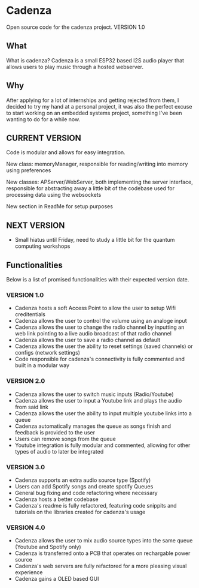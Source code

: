 # Cadenza
Open source code for the cadenza project. VERSION 1.0

## What
What is cadenza? Cadenza is a small ESP32 based I2S audio player that allows users to play music through a hosted webserver.

## Why
After applying for a lot of internships and getting rejected from them, I decided to try my hand at a personal project, it was also the perfect excuse to start working on an embedded systems project, something I've been wanting to do for a while now.

## CURRENT VERSION

Code is modular and allows for easy integration.

New class: memoryManager, responsible for reading/writing into memory using preferences

New classes: APServer/WebServer, both implementing the server interface, responsible for abstracting away a little bit of the codebase used for processing data using the websockets

New section in ReadMe for setup purposes

## NEXT VERSION

- Small hiatus until Friday, need to study a little bit for the quantum computing workshops

## Functionalities
Below is a list of promised functionalities with their expected version date. 

### VERSION 1.0

- Cadenza hosts a soft Access Point to allow the user to setup Wifi creditentials
- Cadenza allows the user to control the volume using an analoge input
- Cadenza allows the user to change the radio channel by inputting an web link pointing to a live audio broadcast of that radio channel
- Cadenza allows the user to save a radio channel as default
- Cadenza allows the user the ability to reset settings (saved channels) or configs (network settings)
- Code responsible for cadenza's connectivity is fully commented and built in a modular way

### VERSION 2.0

- Cadenza allows the user to switch music inputs (Radio/Youtube)
- Cadenza allows the user to input a Youtube link and plays the audio from said link
- Cadenza allows the user the ability to input multiple youtube links into a queue
- Cadenza automatically manages the queue as songs finish and feedback is provided to the user
- Users can remove songs from the queue
- Youtube integration is fully modular and commented, allowing for other types of audio to later be integrated

### VERSION 3.0

- Cadenza supports an extra audio source type (Spotify)
- Users can add Spotify songs and create spotify Queues
- General bug fixing and code refactoring where necessary
- Cadenza hosts a better codebase
- Cadenza's readme is fully refactored, featuring code snippits and tutorials on the libraries created for cadenza's usage

### VERSION 4.0

- Cadenza allows the user to mix audio source types into the same queue (Youtube and Spotify only)
- Cadenza is transferred onto a PCB that operates on rechargable power source
- Cadenza's web servers are fully refactored for a more pleasing visual experience
- Cadenza gains a OLED based GUI

